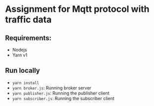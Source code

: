 # Assignment for Mqtt protocol with traffic data

## Requirements:

* Nodejs
* Yarn v1

## Run locally

* `yarn install`
* `yarn broker.js`: Running broker server
* `yarn publisher.js`: Running the publisher client
* `yarn subscriber.js`: Running the subscriber client
